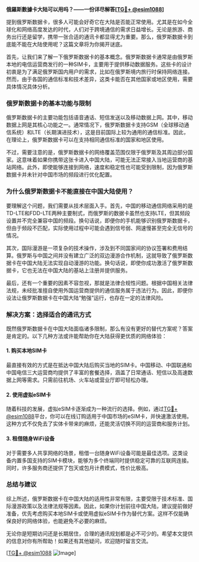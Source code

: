 **俄羅斯數據卡大陆可以用吗？——一份详尽解答[[TG💪+ @esim1088](https://t.me/s/esim1088)]**

提到俄罗斯数据卡，很多人可能会好奇它在大陆是否能正常使用。尤其是在如今全球化和网络高度发达的时代，人们对于跨境通信的需求日益增长。无论是旅游、商务出行还是留学，携带一张合适的通讯卡都显得尤为重要。那么，俄罗斯数据卡到底能不能在大陆使用呢？这篇文章将为你揭开谜底。

首先，让我们来了解一下俄罗斯数据卡的基本概念。俄罗斯数据卡通常是由俄罗斯本地的电信运营商发行的一种SIM卡，主要用于提供移动数据服务。这些卡的设计初衷是为了满足俄罗斯国内用户的需求，比如在俄罗斯境内旅行时保持网络连接。然而，由于各国的通信标准和技术差异，这类卡能否在其他国家或地区使用，需要具体情况具体分析。

### **俄罗斯数据卡的基本功能与限制**

俄罗斯数据卡的主要功能包括语音通话、短信发送以及移动数据上网。其中，移动数据上网是其核心功能之一。通常情况下，俄罗斯数据卡支持GSM（全球移动通信系统）和LTE（长期演进技术），这是目前国际上较为通用的通信标准。因此，在理论上，俄罗斯数据卡可以在支持相同通信标准的国家和地区使用。

不过，需要注意的是，俄罗斯数据卡的网络覆盖范围仅限于俄罗斯及其周边部分国家。这意味着如果你携带这张卡进入中国大陆，可能无法正常接入当地运营商的基站网络。此外，即使能够连接到网络，速度和稳定性也可能受到限制，因为俄罗斯数据卡并未针对中国市场的频段进行优化配置。

### **为什么俄罗斯数据卡不能直接在中国大陆使用？**

要理解这个问题，我们需要从技术层面入手。首先，中国的移动通信网络采用的是TD-LTE和FDD-LTE两种主要制式，而俄罗斯的数据卡虽然也支持LTE，但其频段设置并不完全兼容中国的频段。换句话说，即便你的手机能够识别俄罗斯数据卡，但由于频段不匹配，实际使用过程中可能会遇到信号弱、网速慢甚至完全无信号的情况。

其次，国际漫游是一项复杂的技术操作，涉及到不同国家间的协议签署和费用结算。俄罗斯与中国之间并没有建立广泛的双边漫游合作机制，这就导致了俄罗斯数据卡在中国大陆无法实现自动漫游的功能。换句话说，即使你成功激活了俄罗斯数据卡，它也无法在中国大陆的基站上注册并提供服务。

最后，还有一个重要的因素不容忽视，那就是法律合规性问题。根据中国相关法律法规，未经批准擅自使用外国运营商提供的通信服务属于违法行为。因此，即便你设法让俄罗斯数据卡在中国大陆“勉强”运行，也存在一定的法律风险。

### **解决方案：选择适合的通讯方式**

既然俄罗斯数据卡在中国大陆面临诸多限制，那么有没有更好的替代方案呢？答案是肯定的。以下几种方法或许能帮助你在大陆获得更优质的网络体验：

#### **1. 购买本地SIM卡**
最直接有效的方式是在抵达中国大陆后购买当地的SIM卡。中国移动、中国联通和中国电信三大运营商均提供了丰富的套餐选择，涵盖了日常通话、短信以及高速数据上网等需求。只需前往机场、火车站或营业厅即可轻松办理。

#### **2. 使用虚拟eSIM卡**
随着科技的发展，虚拟eSIM卡逐渐成为一种流行的选择。例如，通过[TG💪+ @esim1088](https://t.me/s/esim1088)平台，你可以在线订购适用于中国市场的eSIM卡，并快速激活使用。这种方式不仅免去了实体卡带来的麻烦，还能灵活切换不同的运营商和服务计划。

#### **3. 租借随身WiFi设备**
对于需要多人共享网络的场景，租借一台随身WiFi设备可能是最佳选项。这类设备内置多国支持的SIM卡模块，能够为多个终端同时提供稳定可靠的互联网连接。同时，许多服务商还提供了包天或包月计费模式，性价比极高。

### **总结与建议**

综上所述，俄罗斯数据卡在中国大陆的适用性非常有限，主要受限于技术标准、国际漫游政策以及法律法规等因素。因此，如果你计划前往中国大陆，建议提前做好准备，优先考虑购买本地SIM卡或使用虚拟eSIM卡作为替代方案。这样不仅能确保良好的网络体验，也能避免不必要的麻烦。

无论你是短期访问还是长期居住，合理的通讯规划都是必不可少的。希望本文提供的信息对你有所帮助！如果还有其他疑问，欢迎随时留言交流。

[[TG💪+ @esim1088](https://t.me/s/esim1088) ![Image](https://i.postimg.cc/4NQfJmqS/Snipaste-2025-05-13-00-14-12.png)]